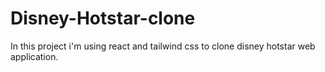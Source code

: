 # Disney-Hotstar-clone
In this project i'm using react and tailwind css to clone disney hotstar web application.
